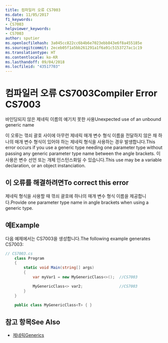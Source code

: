 ```yaml
---
title: 컴파일러 오류 CS7003
ms.date: 11/05/2017
f1_keywords:
- CS7003
helpviewer_keywords:
- CS7003
author: sputier
ms.openlocfilehash: 3a045cc822cc6b4b6e7023ebb843e6f8a455185e
ms.sourcegitcommit: 2eceb05f1a5bb261291a1f6a91c5153727ac1c19
ms.translationtype: HT
ms.contentlocale: ko-KR
ms.lasthandoff: 09/04/2018
ms.locfileid: "43517703"
---
```

# <a name="compiler-error-cs7003"></a><span data-ttu-id="3c19b-102">컴파일러 오류 CS7003</span><span class="sxs-lookup"><span data-stu-id="3c19b-102">Compiler Error CS7003</span></span>

<span data-ttu-id="3c19b-103">바인딩되지 않은 제네릭 이름의 예기치 못한 사용</span><span class="sxs-lookup"><span data-stu-id="3c19b-103">Unexpected use of an unbound generic name</span></span>

<span data-ttu-id="3c19b-104">이 오류는 꺾쇠 괄호 사이에 아무런 제네릭 매개 변수 형식 이름을 전달하지 않은 채 하나의 매개 변수 형식이 있어야 하는 제네릭 형식을 사용하는 경우 발생합니다.</span><span class="sxs-lookup"><span data-stu-id="3c19b-104">This error occurs if you use a generic type needing one parameter type without passing any generic parameter type name between the angle brackets.</span></span> <span data-ttu-id="3c19b-105">이 사용은 변수 선언 또는 개체 인스턴스화일 수 있습니다.</span><span class="sxs-lookup"><span data-stu-id="3c19b-105">This use may be a variable declaration, or an object instanciation.</span></span>

## <a name="to-correct-this-error"></a><span data-ttu-id="3c19b-106">이 오류를 해결하려면</span><span class="sxs-lookup"><span data-stu-id="3c19b-106">To correct this error</span></span>  

<span data-ttu-id="3c19b-107">제네릭 형식을 사용할 때 꺾쇠 괄호에 하나의 매개 변수 형식 이름을 제공합니다.</span><span class="sxs-lookup"><span data-stu-id="3c19b-107">Provide one parameter type name in angle brackets when using a generic type.</span></span>

## <a name="example"></a><span data-ttu-id="3c19b-108">예</span><span class="sxs-lookup"><span data-stu-id="3c19b-108">Example</span></span>

<span data-ttu-id="3c19b-109">다음 예제에서는 CS7003을 생성합니다.</span><span class="sxs-lookup"><span data-stu-id="3c19b-109">The following example generates CS7003:</span></span>

```csharp
// CS7003.cs  
    class Program
    {
        static void Main(string[] args)
        {
            var myVar1 = new MyGenericClass<>();  //CS7003

            MyGenericClass<> var2;                //CS7003
        }
    }

    public class MyGenericClass<T> { }
```

## <a name="see-also"></a><span data-ttu-id="3c19b-110">참고 항목</span><span class="sxs-lookup"><span data-stu-id="3c19b-110">See Also</span></span>  

- [<span data-ttu-id="3c19b-111">제네릭</span><span class="sxs-lookup"><span data-stu-id="3c19b-111">Generics</span></span>](../../../csharp/programming-guide/generics/generic-type-parameters.md)